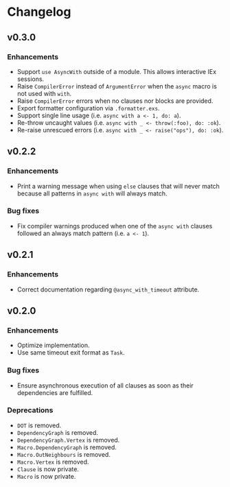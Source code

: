 # Changelog

## v0.3.0

### Enhancements

  * Support `use AsyncWith` outside of a module. This allows interactive IEx sessions.
  * Raise `CompilerError` instead of `ArgumentError` when the `async` macro is not used with `with`.
  * Raise `CompilerError` errors when no clauses nor blocks are provided.
  * Export formatter configuration via `.formatter.exs`.
  * Support single line usage (i.e. `async with a <- 1, do: a`).
  * Re-throw uncaught values (i.e. `async with _ <- throw(:foo), do: :ok`).
  * Re-raise unrescued errors (i.e. `async with _ <- raise("ops"), do: :ok`).

## v0.2.2

### Enhancements

  * Print a warning message when using `else` clauses that will never match because all patterns in `async with` will always match.

### Bug fixes

  * Fix compiler warnings produced when one of the `async with` clauses followed an always match pattern (i.e. `a <- 1`).

## v0.2.1

### Enhancements

  * Correct documentation regarding `@async_with_timeout` attribute.

## v0.2.0

### Enhancements

  * Optimize implementation.
  * Use same timeout exit format as `Task`.

### Bug fixes

  * Ensure asynchronous execution of all clauses as soon as their dependencies are fulfilled.

### Deprecations

  * `DOT` is removed.
  * `DependencyGraph` is removed.
  * `DependencyGraph.Vertex` is removed.
  * `Macro.DependencyGraph` is removed.
  * `Macro.OutNeighbours` is removed.
  * `Macro.Vertex` is removed.
  * `Clause` is now private.
  * `Macro` is now private.
